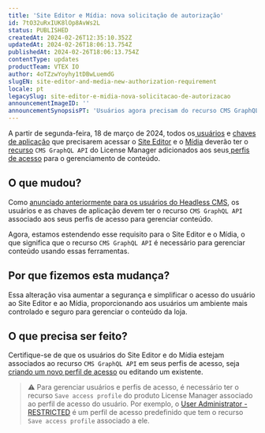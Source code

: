 ```yaml
---
title: 'Site Editor e Mídia: nova solicitação de autorização'
id: 7tO32uRxIUK8lOp8AvWs2L
status: PUBLISHED
createdAt: 2024-02-26T12:35:10.352Z
updatedAt: 2024-02-26T18:06:13.754Z
publishedAt: 2024-02-26T18:06:13.754Z
contentType: updates
productTeam: VTEX IO
author: 4oTZzwYoyhy1tDBwLuemdG
slugEN: site-editor-and-media-new-authorization-requirement
locale: pt
legacySlug: site-editor-e-midia-nova-solicitacao-de-autorizacao
announcementImageID: ''
announcementSynopsisPT: 'Usuários agora precisam do recurso CMS GraphQL API para gerenciar conteúdo. Atualize os perfis de acesso de acordo.'
---
```


A partir de segunda-feira, 18 de março de 2024, todos os[ usuários](https://developers.vtex.com/docs/guides/api-authentication-using-user-tokens) e [chaves de aplicação](https://developers.vtex.com/docs/guides/api-authentication-using-application-keys) que precisarem acessar o [Site Editor](https://help.vtex.com/pt/tutorial/site-editor-overview--299Dbeb9mFczUTyNQ9xPe1) e o [Mídia](https://help.vtex.com/pt/tutorial/media-overview--31fhjHTt4TBoo50AmGQ9b2) deverão ter o[ recurso](https://help.vtex.com/pt/tutorial/license-manager-resources--3q6ztrC8YynQf6rdc6euk3) `CMS GraphQL API` do License Manager adicionados aos seus[ perfis de acesso](https://help.vtex.com/pt/tutorial/roles--7HKK5Uau2H6wxE1rH5oRbc) para o gerenciamento de conteúdo.

## O que mudou?
Como [anunciado anteriormente para os usuários do Headless CMS](https://help.vtex.com/pt/announcements/headless-cms-new-authorization-requirement--7G056zzZmGFBztkRqhpUgj), os usuários e as chaves de aplicação devem ter o recurso `CMS GraphQL API` associado aos seus perfis de acesso para gerenciar conteúdo.

Agora, estamos estendendo esse requisito para o Site Editor e o Mídia, o que significa que o recurso `CMS GraphQL API` é necessário para gerenciar conteúdo usando essas ferramentas.

## Por que fizemos esta mudança?
Essa alteração visa aumentar a segurança e simplificar o acesso do usuário ao Site Editor e ao Mídia, proporcionando aos usuários um ambiente mais controlado e seguro para gerenciar o conteúdo da loja.

## O que precisa ser feito?
Certifique-se de que os usuários do Site Editor e do Mídia estejam associados ao recurso `CMS GraphQL API` em seus perfis de acesso, seja [criando um novo perfil de acesso](https://help.vtex.com/pt/tutorial/roles--7HKK5Uau2H6wxE1rH5oRbc?&utm_source=autocomplete#creating-a-role) ou editando um existente.

>⚠️ Para gerenciar usuários e perfis de acesso, é necessário ter o recurso `Save access profile` do produto <bold>License Manager</bold> associado ao perfil de acesso do usuário. Por exemplo, o [User Administrator - RESTRICTED](https://help.vtex.com/pt/tutorial/predefined-roles--jGDurZKJHvHJS13LnO7Dy#user-administrator-restricted) é um perfil de acesso predefinido que tem o recurso `Save access profile` associado a ele.

